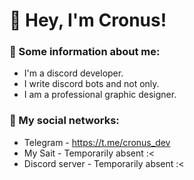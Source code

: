 # 👋 Hey, I'm Cronus!

### 📖 Some information about me:

  - I'm a discord developer.
  - I write discord bots and not only.
  - I am a professional graphic designer.

### 📢 My social networks:
  - Telegram - https://t.me/cronus_dev
  - My Sait - Temporarily absent :<
  - Discord server - Temporarily absent :<
